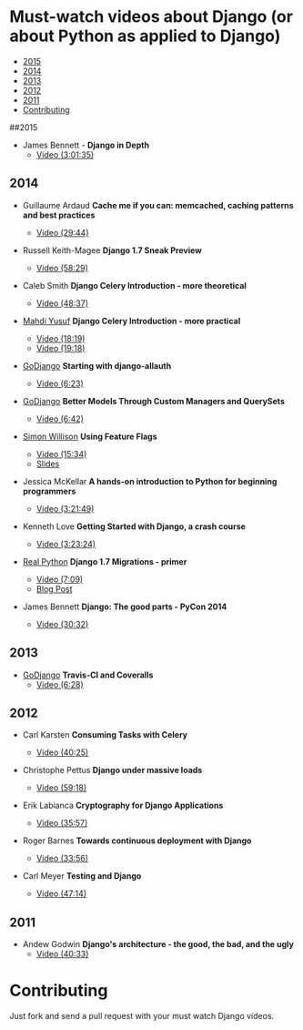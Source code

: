 Must-watch videos about Django (or about Python as applied to Django)
=============

- [2015](#2015)
- [2014](#2014)
- [2013](#2013)
- [2012](#2012)
- [2011](#2011)
- [Contributing](#contributing)

##2015
* James Bennett - **Django in Depth**
    * [Video (3:01:35)](https://www.youtube.com/watch?v=tkwZ1jG3XgA)

## 2014
* Guillaume Ardaud **Cache me if you can: memcached, caching patterns and best practices**
  * [Video (29:44)](https://www.youtube.com/watch?v=R8Xmeynf1T4)

* Russell Keith-Magee **Django 1.7 Sneak Preview**
    * [Video (58:29)](https://www.youtube.com/watch?v=_DPXgr6m1sg)

* Caleb Smith **Django Celery Introduction - more theoretical**
  * [Video (48:37)](https://www.youtube.com/watch?v=3cyq5DHjymw)

* [Mahdi Yusuf](http://neckbeardrepublic.com/) **Django Celery Introduction - more practical**
    * [Video (18:19)](http://neckbeardrepublic.com/screencasts/django-celery-part-1)
    * [Video (19:18)](http://neckbeardrepublic.com/screencasts/django-celery-part-2)

* [GoDjango](https://godjango.com/) **Starting with django-allauth**
    * [Video (6:23)](https://godjango.com/65-starting-with-django-allauth/ )

* [GoDjango](https://godjango.com/) **Better Models Through Custom Managers and QuerySets**
    * [Video (6:42)](https://godjango.com/51-better-models-through-custom-managers-and-querysets/ )

* [Simon Willison](http://blog.simonwillison.net/) **Using Feature Flags**
    * [Video (15:34)](https://www.youtube.com/watch?v=WMRjj06R6jg)
    * [Slides](https://speakerdeck.com/simon/feature-flags/)

* Jessica McKellar **A hands-on introduction to Python for beginning programmers**
   * [Video (3:21:49)](https://www.youtube.com/watch?v=MirG-vJOg04)

* Kenneth Love **Getting Started with Django, a crash course**
   * [Video (3:23:24)](https://www.youtube.com/watch?v=KZHXjGP71kQ)

* [Real Python](https://realpython.com/) **Django 1.7 Migrations - primer**
   * [Video (7:09)](http://youtu.be/7PiyO-N6Pho)
   * [Blog Post](https://realpython.com/blog/python/django-migrations-a-primer/)

* James Bennett **Django: The good parts - PyCon 2014**
   * [Video (30:32)](https://www.youtube.com/watch?v=9Vrk44sHIvw)

## 2013
* [GoDjango](https://godjango.com/) **Travis-CI and Coveralls**
    * [Video (6:28)](https://godjango.com/25-travis-ci-and-coveralls/)

## 2012
* Carl Karsten **Consuming Tasks with Celery**
    * [Video (40:25)](https://www.youtube.com/watch?v=MCmNGmFh6wE)

* Christophe Pettus **Django under massive loads**
    * [Video (59:18)](https://www.youtube.com/watch?v=gBT4uxtSkFY)

* Erik Labianca **Cryptography for Django Applications**
    * [Video (35:57)](http://pyvideo.org/video/1381/cryptography-for-django-applications/)

* Roger Barnes **Towards continuous deployment with Django**
    * [Video (33:56)](https://www.youtube.com/watch?v=_lgWVkYYtf4)

* Carl Meyer **Testing and Django**
    * [Video (47:14)](http://pyvideo.org/video/699/testing-and-django)

## 2011
* Andew Godwin **Django's architecture - the good, the bad, and the ugly**
    * [Video (40:33)](https://www.youtube.com/watch?v=7KTVws3TiC0)


# Contributing

Just fork and send a pull request with your must watch Django videos.
